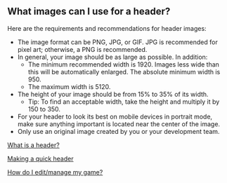 ## What images can I use for a header?

Here are the requirements and recommendations for header images:

- The image format can be PNG, JPG, or GIF. JPG is recommended for pixel art; otherwise, a PNG is recommended. 
- In general, your image should be as large as possible. In addition: 
    - The minimum recommended width is 1920. Images less wide than this will be automatically enlarged. The absolute minimum width is 950. 
    - The maximum width is 5120. 
- The height of your image should be from 15% to 35% of its width. 
    - Tip: To find an acceptable width, take the height and multiply it by 150 to 350. 
- For your header to look its best on mobile devices in portrait mode, make sure anything important is located near the center of the image. 
- Only use an original image created by you or your development team. 

[What is a header?](Link)

[Making a quick header](Link)

[How do I edit/manage my game?](Link)
